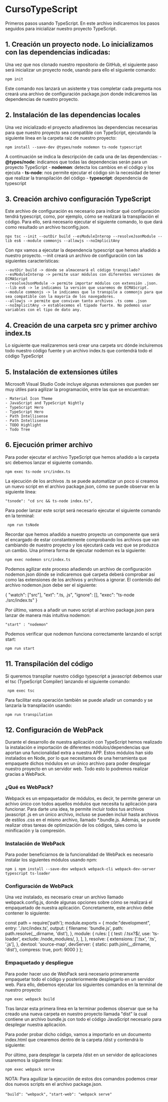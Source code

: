 # CursoTypeScript
Primeros pasos usando TypeScript.
En este archivo indicaremos los pasos seguidos para inicializar nuestro proyecto TypeScript.

## 1. Creación un proyecto node. Lo inicializamos con las dependencias indicadas:
Una vez que nos clonado nuestro repositorio de GitHub, el siguiente paso será inicializar un proyecto node, usando para ello el siguiente comando:
   
   `npm init` 
   
Este comando nos lanzará un asistente y tras completar cada pregunta nos creará una archivo de configuración package.json donde indicaremos las dependencias de nuestro proyecto.

## 2. Instalación de las dependencias locales
Una vez inicializado el proyecto añadiremos las dependencias necesarias para que nuestro proyecto sea compatible con TypeScript, ejecutando la siguiente línea en la carpeta raiz de nuestro proyecto:

 `npm install --save-dev @types/node nodemon ts-node typescript `

A continuación se indica la descripción de cada una de las dependencias:
	- **@types\/node**:  indicamos que todas las dependencias serán para un proyecto TypeScript
	- **nodemon**: detecta los cambios en el código y los ejecuta
	- **ts-node**:  nos permite ejecutar el código sin la necesidad de tener que realizar la transpilación del código
	- **typescript**: dependencia de typescript

## 3. Creación archivo configuración TypeScript
Este archivo de configuración es necesario para indicar qué configuración tendrá typescript, como, por ejemplo, cómo se realizará la transpilación el código. Para ello, será necesario ejecutar el siguiente comando, lo que dará como resultado un archivo tsconfig.json.

 
 `npx tsc --init --outDir build --esModuleInterop --resolveJsonModule --lib es6 --module commonjs --allowjs --noImplicitAny`
 
Con npx vamos a ejecutar la dependencia typescript que hemos añadido a nuestro proyecto. --init creará un archivo de configuración con las siguientes características:

    --outDir build -> dónde se almacenará el código transpilado?
	--esModuleInterop -> permite usar módulos con diferentes versiones de ECMAScript
	--resolveJsonModule -> permite importar módulos con extensión .json. 
	--lib es6 -> le indicamos la versión que usaremos de ECMAScript.
	--module commonjs -> le indicamos que lo transpile a commonjs para que sea compatible con la mayoría de los navegadores.
	--allowjs -> permite que convivan tanto archivos .ts como .json
	--noImplicitAny -> establecemos el tipado fuerte. No podemos usar variables con el tipo de dato any.

## 4. Creación de una carpeta src y primer archivo index.ts
Lo siguiente que realizaremos será crear una carpeta src dónde incluiremos todo nuestro código fuente y un archivo index.ts que contendrá todo el código TypeScript


## 5. Instalación de extensiones útiles
Microsoft Visual Studio Code incluye algunas extensiones que pueden ser muy útiles para agilizar la programación, entre las que se encuentran:

	- Material Icon Theme
	- JavaScript and TypeScript Nightly
	- TypeScript Hero
	- TypeScript Hero
	- Path Intellisense
	- Path Intellisense
	- TODO Highlight
	- Todo Tree


## 6. Ejecución primer archivo

Para poder ejecutar el archivo TypeScript que hemos añadido a la carpeta src debemos lanzar el siguiente comando.

`npm exec ts-node src/index.ts`

La ejecución de los archivos .ts se puede automatizar un poco si creamos un nuevo script en el archivo package.json, cómo se puede observar en la siguiente línea:

 ` "tsnode": "cd src && ts-node index.ts", `

Para poder lanzar este script será necesario ejecutar el siguiente comando en la terminal:

 ` npm run tsNode` 
 
Recordar que hemos añadido a nuestro proyecto un componente que será el encargado de estar constantemente comprobando los archivos que van cambiando de nuestro proyecto y los ejecutará cada vez que se produzca un cambio. Una primera forma de ejecutar nodemon es la siguiente:

 ` npm exec nodemon src/index.ts `
 
Podemos agilizar este proceso añadiendo un archivo de configuración nodemon.json dónde se indicaremos qué carpeta deberá comprobar así como las extensiones de los archivos y archivos a ignorar. El contenido del archivo nodemon.json debe ser el siguiente:

{
    "watch": ["src"],
    "ext": ".ts, .js",
    "ignore": [],
    "exec": "ts-node ./src/index.ts"
}

Por último, vamos a añadir un nuevo script al archivo package.json para lanzar de manera más intuitiva nodemon:

`"start" : "nodemon"`

Podemos verificar que nodemon funciona correctamente lanzando el script start:

` npm run start `


## 11. Transpilación del código
Si queremos transpilar nuestro código typescript a javascript debemos usar el tsc (TypeScript Compiler) lanzando el siguiente comando:

` npm exec tsc`

Para facilitar esta operación también se puede añadir un comando y se lanzaría la transpilación usando:

`npm run transpilation`

## 12. Configuración de WebPack
Durante el desarrollo de nuestra aplicación con TypeScript hemos realizado la instalación e importación de diferentes módulos/dependencias que aportan una funcionalidad extra a nuestra APP. Estos módulos han sido instalados en Node, por lo que necesitamos de una herramienta que empaquete dichos módulos en un único archivo para poder desplegar nuestro proyecto en un servidor web. Todo esto lo podremos realizar gracias a WebPack.
### ¿Qué es WebPack?
Webpack es un empaquetador de módulos, es decir, te permite generar un achivo único con todos aquellos módulos que necesita tu aplicación para funcionar. Para darte una idea, te permite incluir todos tus archivos javascript .js en un único archivo, incluso se pueden incluir hasta archivos de estilos .css en el mismo archivo, llamado *.bundle.js. Además, se puede realizar otras tareas de optimización de los códigos, tales como la minificación y la compresión.

### Instalación de WebPack
Para poder beneficiarnos de la funcionalidad de WebPack es necesario instalar los siguientes módulos usando npm:

` npm i npm install --save-dev webpack webpack-cli webpack-dev-server typescript ts-loader `

### Configuración de WebPack

Una vez instalado, es necesario crear un archivo llamado webpack.config.js, donde algunas opciones sobre cómo se realizará el empaquetado de nuestra aplicación. Concretamente, este archivo debe contener lo siguiente:

const path = require('path');
module.exports = {
  mode:"development",
  entry: './src/index.ts',
  output: {
    filename: 'bundle.js',
    path: path.resolve(__dirname, 'dist'),
  },
  module: {
    rules: [
      {
        test: /\.tsx?$/,
        use: 'ts-loader',
        exclude: /node_modules/,
      },
    ],
  },
  resolve: {
    extensions: ['.tsx', '.ts', '.js'],
  },
  devtool: 'source-map',
  devServer: {
    static: path.join(__dirname, 'dist'),
    compress: true,
    port: 9000
  }
};

### Empaquetado y despliegue

Para poder hacer uso de WebPack será necesario primeramente empaquetar todo el código y posteriormente desplegarlo en un servidor web. Para ello, debemos ejecutar los siguientes comandos en la terminal de nuestro proyecto:

`npm exec webpack build`

Tras lanzar esta primera línea en la terminar podemos observar que se ha creado una nueva carpeta en nuestro proyecto llamada "dist" la cual contiene un archivo bundle.js con todo el código JavaScript necesario para desplegar nuestra aplicación. 

Para poder probar dicho código, vamos a importarlo en un documento index.html que crearemos dentro de la carpeta /dist y contendrá lo siguiente:
<!DOCTYPE html>
<html>
<head>
  <meta charset='utf-8'>
  <meta http-equiv='X-UA-Compatible' content='IE=edge'>
  <title>Curso TypeScript IES Carillo</title>
  <meta name='viewport' content='width=device-width, initial-scale=1'>
  <script src="bundle.js"></script>
</head>
<body>
</body>
</html>

Por último, para desplegar la carpeta /dist en un servidor de aplicaciones usaremos la siguiente línea:

`npm exec webpack serve`

NOTA: Para aguilizar la ejecución de estos dos comandos podemos crear dos nuevos scripts en el archivo package.json. 

`"build": "webpack",`
`"start-web": "webpack serve"`
    